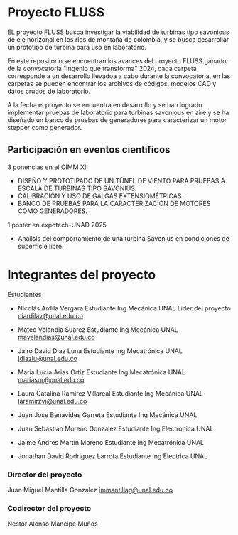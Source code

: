 # Proyecto FLUSS
EL proyecto FLUSS busca investigar la viabilidad de turbinas tipo savonious de eje horizonal en los rios de montaña de colombia, y se busca desarrollar un prototipo de turbina para uso en laboratorio.

En este repositorio se encuentran los avances del proyecto FLUSS ganador de la convocatoria "Ingenio que transforma" 2024, cada carpeta corresponde a un desarrollo llevadoa a cabo durante la convocatoria, en las carpetas se pueden encontrar los archivos de códigos, modelos CAD y datos crudos de laboratorio.

A la fecha el proyecto se encuentra en desarrollo y se han logrado implementar pruebas de laboratorio para turbinas savonious en aire y se ha diseñado un banco de pruebas de generadores para caracterizar un motor stepper como generador.

## Participación en eventos cientificos

3 ponencias en el CIMM XII
- DISEÑO Y PROTOTIPADO DE UN TÚNEL DE VIENTO PARA PRUEBAS A ESCALA DE TURBINAS TIPO SAVONIUS. 
- CALIBRACIÓN Y USO DE GALGAS EXTENSIOMÉTRICAS.
- BANCO DE PRUEBAS PARA LA CARACTERIZACIÓN DE MOTORES COMO GENERADORES.

1 poster en expotech-UNAD 2025    
- Análisis del comportamiento de una turbina Savonius en condiciones de superficie libre.

# Integrantes del proyecto
Estudiantes

- Nicolás Ardila Vergara 
  Estudiante Ing Mecánica UNAL
  Lider del proyecto
  niardilav@unal.edu.co

- Mateo Velandia Suarez 
  Estudiante Ing Mecánica UNAL
  mavelandias@unal.edu.co
  
- Jairo David Diaz Luna
  Estudiante Ing Mecatrónica UNAL
  jdiazlu@unal.edu.co
  
- Maria Lucia Arias Ortiz
  Estudiante Ing Mecatrónica UNAL
  mariasor@unal.edu.co
  
- Laura Catalina Ramirez Villareal
  Estudiante Ing Mecánica UNAL
  laramirzvi@unal.edu.co
  
- Juan Jose Benavides Garreta
  Estudiante Ing Mecánica UNAL

- Juan Sebastian Moreno Gonzalez
  Estudiante Ing Electronica UNAL

- Jaime Andres Martín Moreno
  Estudiante Ing Mecatrónica UNAL

- Jonathan David Rodriguez Larrota
  Estudiante Ing Electrica UNAL

### Director del proyecto
Juan Miguel Mantilla Gonzalez
  jmmantillag@unal.edu.co
### Codirector del proyecto
Nestor Alonso Mancipe Muños
